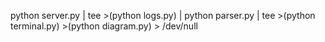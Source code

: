 python server.py | tee >(python logs.py) | python parser.py | tee >(python terminal.py) >(python diagram.py) > /dev/null